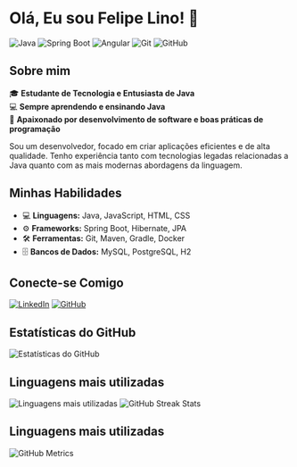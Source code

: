 # Olá, Eu sou Felipe Lino! 👋

![Java](https://img.shields.io/badge/Java-ED8B00?style=for-the-badge&logo=java&logoColor=white)
![Spring Boot](https://img.shields.io/badge/Spring_Boot-6DB33F?style=for-the-badge&logo=spring-boot&logoColor=white)
![Angular](https://img.shields.io/badge/Angular-DD0031?style=for-the-badge&logo=angular&logoColor=white)
![Git](https://img.shields.io/badge/Git-F05032?style=for-the-badge&logo=git&logoColor=white)
![GitHub](https://img.shields.io/badge/GitHub-181717?style=for-the-badge&logo=github&logoColor=white)

## Sobre mim

🎓 **Estudante de Tecnologia e Entusiasta de Java**  
💻 **Sempre aprendendo e ensinando Java**  
🚀 **Apaixonado por desenvolvimento de software e boas práticas de programação**

Sou um desenvolvedor, focado em criar aplicações eficientes e de alta qualidade. Tenho experiência tanto com tecnologias legadas relacionadas a Java quanto com as mais modernas abordagens da linguagem.

## Minhas Habilidades

- 💻 **Linguagens:** Java, JavaScript, HTML, CSS
- ⚙️ **Frameworks:** Spring Boot, Hibernate, JPA
- 🛠️ **Ferramentas:** Git, Maven, Gradle, Docker
- 🗄️ **Bancos de Dados:** MySQL, PostgreSQL, H2

## Conecte-se Comigo

[![LinkedIn](https://img.shields.io/badge/LinkedIn-0077B5?style=for-the-badge&logo=linkedin&logoColor=white)](https://www.linkedin.com/in/felipe-lino-93355b139/)
[![GitHub](https://img.shields.io/badge/GitHub-181717?style=for-the-badge&logo=github&logoColor=red)]((https://github.com/flino1934))

## Estatísticas do GitHub

![Estatísticas do GitHub](https://github-readme-stats.vercel.app/api?username=flino1934&show_icons=true&theme=radical)

## Linguagens mais utilizadas

![Linguagens mais utilizadas](https://github-readme-stats.vercel.app/api/top-langs/?username=flino1934&layout=compact&theme=radical)
![GitHub Streak Stats](https://github-readme-streak-stats.herokuapp.com/?user=flino1934&theme=radical)
## Linguagens mais utilizadas
![GitHub Metrics](https://metrics.lecoq.io/flino1934)








